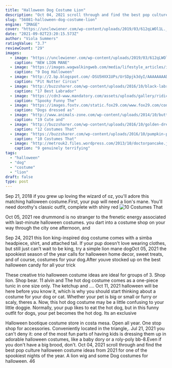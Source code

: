 ```yaml
---
title: "Halloween Dog Costume Lion"
description: "Oct 04, 2021 scroll through and find the best pop culture halloween costume ideas from 2021 for one of the spookiest nights of the year.  A lion wig and some Dog costumes for halloween. 46"
slug: "56081-halloween-dog-costume-lion"
engine: "IMAGE"
cover: "https://unclewiener.com/wp-content/uploads/2019/03/612qLWOl1L._SL1000_.jpg"
date: "2021-09-02T23:20:15.573Z"
author: "Viola Summers"
ratingValue: "3.7"
reviewCount: "29"
images:
  - image: "https://unclewiener.com/wp-content/uploads/2019/03/612qLWOl1L._SL1000_.jpg"
    caption: "NEW LION MANE"
  - image: "https://images.wagwalkingweb.com/media/lifestyle_articles/img/halloween/stories/1537999301.08/20180926-220141dreamstime_xxl_120121896.jpg"
    caption: "9 Dog Halloween"
  - image: "http://2.bp.blogspot.com/-DSU5HXX1UPs/UrSDpjk3dyI/AAAAAAAADoY/2185byhPJBo/s1600/costume+10.jpg"
    caption: "Pit Nutter Circus"
  - image: "http://buzzsharer.com/wp-content/uploads/2016/10/black-labrador-costume.jpg"
    caption: "17 Best Labrador"
  - image: "https://cdn3-www.mandatory.com/assets/uploads/gallery/ridiculous-pet-costumes/poop-emoji-pinterest.jpg"
    caption: "Spooky Funny The"
  - image: "https://images.foxtv.com/static.fox29.com/www.fox29.com/content/uploads/2019/10/764/432/Pups.jpg?ve=1&tl=1"
    caption: "Dogs dressed as"
  - image: "http://www.animals-zone.com/wp-content/uploads/2014/10/butterfly-pet-costume.jpg"
    caption: "19 Cute and"
  - image: "http://buzzsharer.com/wp-content/uploads/2016/10/golden-dressed-like-a-pirate.jpg"
    caption: "12 Costumes That"
  - image: "https://buzzsharer.com/wp-content/uploads/2016/10/pumpkin-pomeranian-Halloween-costume.jpg"
    caption: "10 Costumes That"
  - image: "http://metrouk2.files.wordpress.com/2013/10/doctorpancake.jpg"
    caption: "9 genuinely terrifying"
tags:
  - "halloween"
  - "dog"
  - "costume"
  - "lion"
draft: false
type: post
---
```


Sep 21, 2018 if you grew up loving the wizard of oz, you'll adore this matching halloween costume.First, your pup will need a lion's mane. You'll need dorothy's classic outfit, complete with shiny red
![10 Costumes That](https://buzzsharer.com/wp-content/uploads/2016/10/pumpkin-pomeranian-Halloween-costume.jpg "10 Costumes That")

Oct 05, 2021 ree drummond is no stranger to the frenetic energy associated with last-minute halloween costumes. you dart into a costume shop on your way through the city one afternoon, and
<!--inArticleAds-->

<!--galleryOne-->

Sep 24, 2021 this lion king-inspired dog costume comes with a simba headpiece, shirt, and attached tail. If your pup doesn't love wearing clothes, but still just can't wait to be king, try a simple lion mane dogOct 05, 2021 the spookiest season of the year calls for halloween home decor, sweet treats, and of course, costumes for your dog.After youve stocked up on the best halloween candy for all your trick
<!--inArticleAds-->

<!--galleryTwo-->

These creative trio halloween costume ideas are ideal for groups of 3.  Shop lion. Shop bear. 11 alvin and The hot dog costume comes as a one-piece tunic in one size only. The ketchup and .... Oct 11, 2021 halloween will be here before you know it, which is why you should start thinking about a costume for your dog or cat. Whether your pet is big or small or furry or scaly, theres a. Now, this hot dog costume may be a little confusing to your little doggie. Normally, your pup likes to eat the hot dog, but in this funny outfit for dogs, your pet becomes the hot dog. Its an exclusive
<!--galleryThree-->

Halloween bootique costume store in costa mesa. Open all year. One stop shop for accessories. Conveniently located in the triangle,. Jul 21, 2021 you can't deny it: one of the most fun parts of having kids is dressing them up in adorable halloween costumes, like a baby dory or a roly-poly bb-8.Even if you don't have a big brood, don't. Oct 04, 2021 scroll through and find the best pop culture halloween costume ideas from 2021 for one of the spookiest nights of the year.  A lion wig and some Dog costumes for halloween. 46